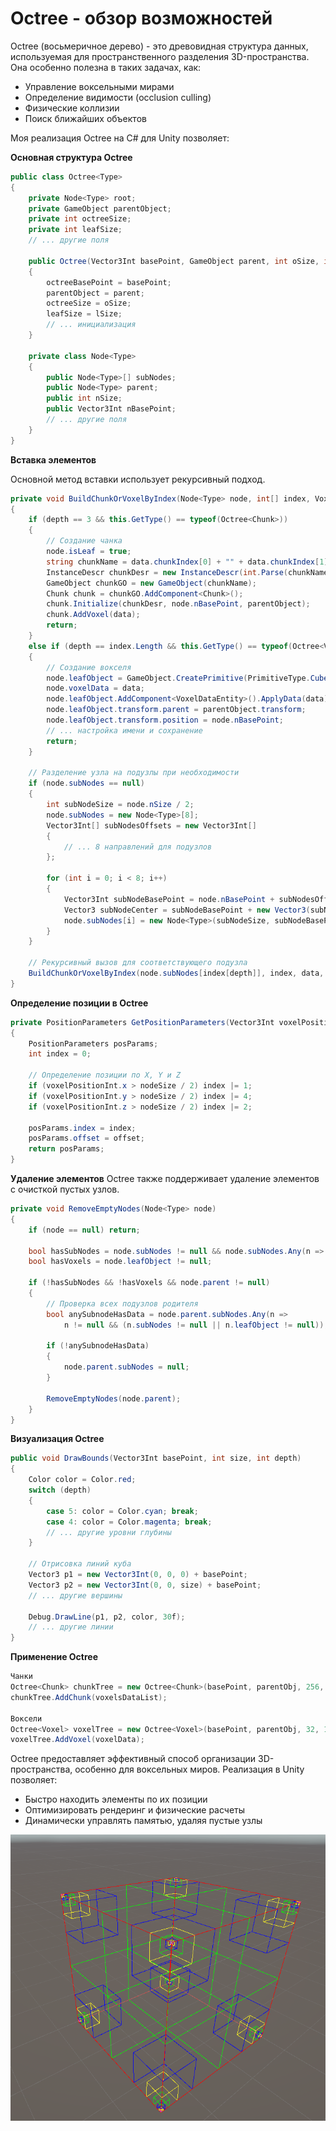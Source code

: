 # Octree - обзор возможностей
Octree (восьмеричное дерево) - это древовидная структура данных, используемая для пространственного разделения 3D-пространства. Она особенно полезна в таких задачах, как:
  * Управление воксельными мирами
  * Определение видимости (occlusion culling)
  * Физические коллизии
  * Поиск ближайших объектов

Моя реализация Octree на C# для Unity позволяет:

**Основная структура Octree**
```csharp
public class Octree<Type>
{
    private Node<Type> root;
    private GameObject parentObject;
    private int octreeSize;
    private int leafSize;
    // ... другие поля
    
    public Octree(Vector3Int basePoint, GameObject parent, int oSize, int lSize)
    {
        octreeBasePoint = basePoint;
        parentObject = parent;
        octreeSize = oSize;
        leafSize = lSize;
        // ... инициализация
    }
    
    private class Node<Type>
    {
        public Node<Type>[] subNodes;
        public Node<Type> parent;
        public int nSize;
        public Vector3Int nBasePoint;
        // ... другие поля
    }
}
```
**Вставка элементов**

Основной метод вставки использует рекурсивный подход.
```csharp
private void BuildChunkOrVoxelByIndex(Node<Type> node, int[] index, VoxelData data, int depth)
{
    if (depth == 3 && this.GetType() == typeof(Octree<Chunk>))
    {
        // Создание чанка
        node.isLeaf = true;
        string chunkName = data.chunkIndex[0] + "" + data.chunkIndex[1] + "" + data.chunkIndex[2];
        InstanceDescr chunkDesr = new InstanceDescr(int.Parse(chunkName), chunkName);
        GameObject chunkGO = new GameObject(chunkName);
        Chunk chunk = chunkGO.AddComponent<Chunk>();
        chunk.Initialize(chunkDesr, node.nBasePoint, parentObject);
        chunk.AddVoxel(data);
        return;
    }
    else if (depth == index.Length && this.GetType() == typeof(Octree<Voxel>))
    {
        // Создание вокселя
        node.leafObject = GameObject.CreatePrimitive(PrimitiveType.Cube);
        node.voxelData = data;
        node.leafObject.AddComponent<VoxelDataEntity>().ApplyData(data);
        node.leafObject.transform.parent = parentObject.transform;
        node.leafObject.transform.position = node.nBasePoint;
        // ... настройка имени и сохранение
        return;
    }

    // Разделение узла на подузлы при необходимости
    if (node.subNodes == null)
    {
        int subNodeSize = node.nSize / 2;
        node.subNodes = new Node<Type>[8];
        Vector3Int[] subNodesOffsets = new Vector3Int[]
        {
            // ... 8 направлений для подузлов
        };
        
        for (int i = 0; i < 8; i++)
        {
            Vector3Int subNodeBasePoint = node.nBasePoint + subNodesOffsets[i];
            Vector3 subNodeCenter = subNodeBasePoint + new Vector3(subNodeSize, subNodeSize, subNodeSize) * 0.5f;
            node.subNodes[i] = new Node<Type>(subNodeSize, subNodeBasePoint, subNodeCenter) { parent = node };
        }
    }
    
    // Рекурсивный вызов для соответствующего подузла
    BuildChunkOrVoxelByIndex(node.subNodes[index[depth]], index, data, depth + 1);
}
```
**Определение позиции в Octree**
```csharp
private PositionParameters GetPositionParameters(Vector3Int voxelPositionInt, int nodeSize, Vector3 offset)
{
    PositionParameters posParams;
    int index = 0;
    
    // Определение позиции по X, Y и Z
    if (voxelPositionInt.x > nodeSize / 2) index |= 1;
    if (voxelPositionInt.y > nodeSize / 2) index |= 4;
    if (voxelPositionInt.z > nodeSize / 2) index |= 2;
    
    posParams.index = index;
    posParams.offset = offset;
    return posParams;
}
```
**Удаление элементов**
Octree также поддерживает удаление элементов с очисткой пустых узлов.
```csharp
private void RemoveEmptyNodes(Node<Type> node)
{
    if (node == null) return;
    
    bool hasSubNodes = node.subNodes != null && node.subNodes.Any(n => n != null);
    bool hasVoxels = node.leafObject != null;
    
    if (!hasSubNodes && !hasVoxels && node.parent != null)
    {
        // Проверка всех подузлов родителя
        bool anySubnodeHasData = node.parent.subNodes.Any(n => 
            n != null && (n.subNodes != null || n.leafObject != null));
        
        if (!anySubnodeHasData)
        {
            node.parent.subNodes = null;
        }
        
        RemoveEmptyNodes(node.parent);
    }
}
```
**Визуализация Octree**
```csharp
public void DrawBounds(Vector3Int basePoint, int size, int depth)
{
    Color color = Color.red;
    switch (depth)
    {
        case 5: color = Color.cyan; break;
        case 4: color = Color.magenta; break;
        // ... другие уровни глубины
    }
    
    // Отрисовка линий куба
    Vector3 p1 = new Vector3Int(0, 0, 0) + basePoint;
    Vector3 p2 = new Vector3Int(0, 0, size) + basePoint;
    // ... другие вершины
    
    Debug.DrawLine(p1, p2, color, 30f);
    // ... другие линии
}
```
**Применение Octree**
```csharp
Чанки
Octree<Chunk> chunkTree = new Octree<Chunk>(basePoint, parentObj, 256, 32);
chunkTree.AddChunk(voxelsDataList);

Воксели
Octree<Voxel> voxelTree = new Octree<Voxel>(basePoint, parentObj, 32, 1);
voxelTree.AddVoxel(voxelData);
```
Octree предоставляет эффективный способ организации 3D-пространства, особенно для воксельных миров. Реализация в Unity позволяет:

  * Быстро находить элементы по их позиции
  * Оптимизировать рендеринг и физические расчеты
  * Динамически управлять памятью, удаляя пустые узлы

![Octree](octree_corners.png)
